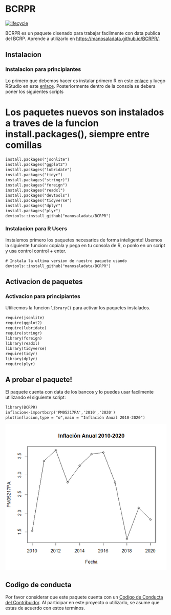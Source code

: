 <!-- README.md is generated from README.Rmd. Please edit that file -->
BCRPR 
=============================================================================

[![lifecycle](https://img.shields.io/badge/lifecycle-maturing-blue.svg)](https://www.tidyverse.org/lifecycle/#maturing)

BCRPR es un paquete disenado para trabajar facilmente con data publica del BCRP. 
Aprende a utilizarlo en <https://manosaladata.github.io/BCRPR/>.

Instalacion
-----------

### Instalacion para principiantes

Lo primero que debemos hacer es instalar primero R en este
[enlace](https://cran.r-project.org/bin/windows/base/) y luego RStudio
en este [enlace](https://download1.rstudio.org/RStudio-1.1.453.exe).
Posteriormente dentro de la consola se debera poner los siguientes
scripts

# Los paquetes nuevos son instalados a traves de la funcion install.packages(), siempre entre comillas

    install.packages("jsonlite")
    install.packages("ggplot2")
    install.packages("lubridate")
    install.packages("tidyr")
    install.packages("stringr)")
    install.packages("foreign")
    install.packages("readxl")
    install.packages("devtools")
    install.packages("tidyverse")
    install.packages("dplyr")
    install.packages("plyr")
    devtools::install_github("manosaladata/BCRPR")

### Instalacion para R Users

Instalemos primero los paquetes necesarios de forma inteligente! Usemos
la siguiente funcion: copiala y pega en tu consola de R, o ponlo en un
script y usa control control + enter.

    # Instala la ultima version de nuestro paquete usando
    devtools::install_github("manosaladata/BCRPR")

Activacion de paquetes
----------------------

### Activacion para principiantes

Utilicemos la funcion `library()` para activar los paquetes instalados.

    require(jsonlite)
    require(ggplot2)
    require(lubridate)
    require(stringr)
    library(foreign)
    library(readxl)
    library(tidyverse)
    require(tidyr)
    library(dplyr)
    require(plyr)


A probar el paquete!
--------------------

El paquete cuenta con data de los bancos y lo puedes usar facilmente
utilizando el siguiente script:

    library(BCRPR)
    inflacion<-importbcrp('PM05217PA','2010','2020')
    plot(inflacion,type = "o",main = "Inflación Anual 2010-2020")


![Aquí la descripción de la imagen por si no carga](https://github.com/manosaladata/BCRPR/blob/master/Rplot.png)


Codigo de conducta
------------------

Por favor considerar que este paquete cuenta con un [Codigo de Conducta
del Contribuidor](CODE_OF_CONDUCT.md). Al participar en este proyecto o
utilizarlo, se asume que estas de acuerdo con estos terminos.
